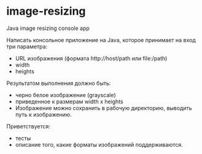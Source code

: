 # image-resizing
Java image resizing console app

Написать консольное приложение на Java, которое принимает на вход три параметра:
- URL изображения (формата http://host/path или file:/path)
- width
- heights

Результатом выполнения должно быть:
- черно белое изображение (grayscale)
- приведенное к размерам width x heights
- Изображение можно сохранить в рабочую директорию, выводить путь к изображению.

Приветствуется:
- тесты
- описание того, какие форматы изображений поддерживаются.
